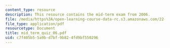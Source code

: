 ```yaml
---
content_type: resource
description: This resource contains the mid-term exam from 2006.
file: /media/https%3A/open-learning-course-data-rc.s3.amazonaws.com/22-611j-introduction-to-plasma-physics-i-fall-2006/c7f405b55a9bd7bf9b824fd9bf550296_mid_term_quiz_06.pdf
file_type: application/pdf
resourcetype: Document
title: mid_term_quiz_06.pdf
uid: c7f405b5-5a9b-d7bf-9b82-4fd9bf550296
---
```

